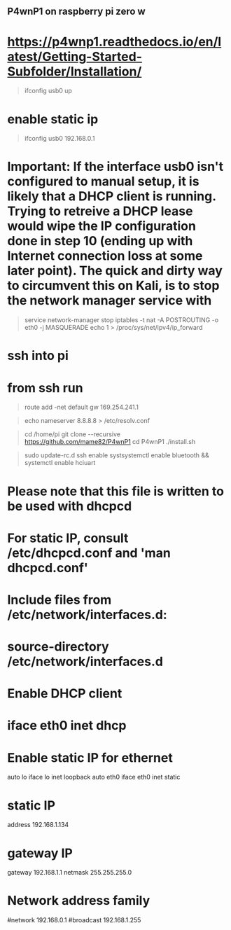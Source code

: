 ## P4wnP1 on raspberry pi zero w
# https://p4wnp1.readthedocs.io/en/latest/Getting-Started-Subfolder/Installation/

> ifconfig usb0 up
# enable static ip
> ifconfig usb0 192.168.0.1
# Important: If the interface usb0 isn't configured to manual setup, it is likely that a DHCP client is running. Trying to retreive a DHCP lease would wipe the IP configuration done in step 10 (ending up with Internet connection loss at some later point). The quick and dirty way to circumvent this on Kali, is to stop the network manager service with 
> service network-manager stop
> iptables -t nat -A POSTROUTING -o eth0 -j MASQUERADE
> echo 1 > /proc/sys/net/ipv4/ip_forward


# ssh into pi
# from ssh run
> route add -net default gw 169.254.241.1

> echo nameserver 8.8.8.8 > /etc/resolv.conf

> cd /home/pi
> git clone --recursive https://github.com/mame82/P4wnP1
> cd P4wnP1
> ./install.sh

> sudo update-rc.d ssh enable
> systsystemctl enable bluetooth && systemctl enable hciuart

# Please note that this file is written to be used with dhcpcd
# For static IP, consult /etc/dhcpcd.conf and 'man dhcpcd.conf'

# Include files from /etc/network/interfaces.d:
# source-directory /etc/network/interfaces.d

# Enable DHCP client
# iface eth0 inet dhcp

# Enable static IP for ethernet
auto lo
iface lo inet loopback
auto eth0
iface eth0 inet static
# static IP
address 192.168.1.134
# gateway IP
gateway 192.168.1.1
netmask 255.255.255.0

# Network address family
#network 192.168.0.1
#broadcast 192.168.1.255

